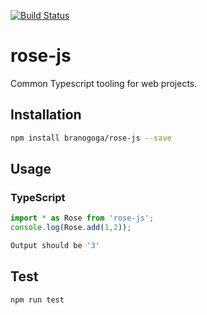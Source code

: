 [![Build Status](https://travis-ci.org/branogoga/rose-js.svg?branch=master)](https://travis-ci.org/branogoga/rose-js)

# rose-js
Common Typescript tooling for web projects.

## Installation 
```sh
npm install branogoga/rose-js --save
```
## Usage
### TypeScript
```typescript
import * as Rose from 'rose-js';
console.log(Rose.add(1,2));
```
```sh
Output should be '3'
```
## Test 
```sh
npm run test
```
